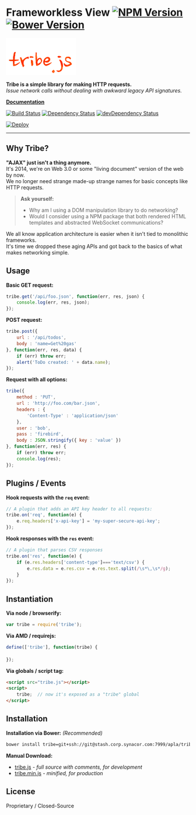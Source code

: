 Frameworkless View [![NPM Version](http://img.shields.io/npm/v/tribe.svg?style=flat)](https://www.npmjs.org/package/tribe) [![Bower Version](http://img.shields.io/bower/v/tribe.svg?style=flat)](http://bower.io/search/?q=tribe)
=============

![Tribe](logo.png)

**Tribe is a simple library for making HTTP requests.**  
*Issue network calls without dealing with awkward legacy API signatures.*  

**[Documentation](http://tribejs.herokuapp.com)**

[![Build Status](https://img.shields.io/travis/synacorinc/tribe.svg?style=flat&branch=master)](https://travis-ci.org/synacorinc/tribe)
[![Dependency Status](http://img.shields.io/david/synacorinc/tribe.svg?style=flat)](https://david-dm.org/synacorinc/tribe)
[![devDependency Status](http://img.shields.io/david/dev/synacorinc/tribe.svg?style=flat)](https://david-dm.org/synacorinc/tribe#info=devDependencies)

[![Deploy](https://www.herokucdn.com/deploy/button.png)](https://heroku.com/deploy)


---




Why Tribe?
----------

**"AJAX" just isn't a thing anymore.**  
It's 2014, we're on Web 3.0 or some "living document" version of the web by now.  
We no longer need strange made-up strange names for basic concepts like HTTP requests.  

> **Ask yourself:**
>
> - Why am I using a DOM manipulation library to do networking?  
> - Would I consider using a NPM package that both rendered HTML templates and abstracted WebSocket communications?  

We all know application architecture is easier when it isn't tied to monolithic frameworks.  
It's time we dropped these aging APIs and got back to the basics of what makes networking simple.  


Usage
-----

**Basic GET request:**

```js
tribe.get('/api/foo.json', function(err, res, json) {
	console.log(err, res, json);
});
```


**POST request:**

```js
tribe.post({
	url : '/api/todos',
	body : 'name=Get%20gas'
}, function(err, res, data) {
	if (err) throw err;
	alert('ToDo created: ' + data.name);
});
```


**Request with all options:**

```js
tribe({
	method : 'PUT',
	url : 'http://foo.com/bar.json',
	headers : {
		'Content-Type' : 'application/json'
	},
	user : 'bob',
	pass : 'firebird',
	body : JSON.stringify({ key : 'value' })
}, function(err, res) {
	if (err) throw err;
	console.log(res);
});
```


Plugins / Events
----------------

**Hook requests with the `req` event:**

```js
// A plugin that adds an API key header to all requests:
tribe.on('req', function(e) {
	e.req.headers['x-api-key'] = 'my-super-secure-api-key';
});
```

**Hook responses with the `res` event:**

```js
// A plugin that parses CSV responses
tribe.on('res', function(e) {
	if (e.res.headers['content-type']==='text/csv') {
		e.res.data = e.res.csv = e.res.text.split(/\s*\,\s*/g);
	}
});
```


Instantiation
-------------

**Via node / browserify:**

```js
var tribe = require('tribe');
```

**Via AMD / requirejs:**

```js
define(['tribe'], function(tribe) {

});
```

**Via globals / script tag:**

```html
<script src="tribe.js"></script>
<script>
	tribe;  // now it's exposed as a "tribe" global
</script>
```


Installation
------------

**Installation via Bower:** *(Recommended)*

```bash
bower install tribe=git+ssh://git@stash.corp.synacor.com:7999/apla/tribe.git
```

**Manual Download:**

- [tribe.js](dist/tribe.js) - *full source with comments, for development*
- [tribe.min.js](dist/tribe.min.js) - *minified, for production*


License
-------

Proprietary / Closed-Source
